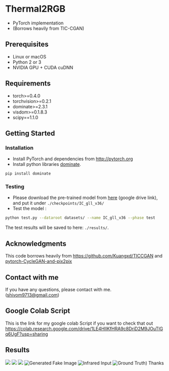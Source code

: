 # Thermal2RGB 
- PyTorch implementation
- (Borrows heavily from TIC-CGAN)

## Prerequisites
- Linux or macOS
- Python 2 or 3
- NVIDIA GPU + CUDA cuDNN
## Requirements
- torch>=0.4.0
- torchvision>=0.2.1
- dominate>=2.3.1
- visdom>=0.1.8.3
- scipy==1.1.0

## Getting Started
### Installation
- Install PyTorch and dependencies from http://pytorch.org
- Install python libraries [dominate](https://github.com/Knio/dominate).
```bash
pip install dominate
```

### Testing
- Please download the pre-trained model from [here](https://drive.google.com/open?id=1N_vjU2db2HWWsKiQXqWTujR5_XtOEUjQ) (google drive link), and put it under `./checkpoints/IC_gll_v36/`
- Test the model :
```bash
python test.py --dataroot datasets/ --name IC_gll_v36 --phase test
```
The test results will be saved to here: `./results/`.

## Acknowledgments
This code borrows heavily from https://github.com/Kuangxd/TICCGAN and [pytorch-CycleGAN-and-pix2pix](https://github.com/junyanz/pytorch-CycleGAN-and-pix2pix)

## Contact with me
If you have any questions, please contact 
with me. (shivom9713@gmail.com)

## Google Colab Script
This is the link for my google colab Script if you want to check that out
https://colab.research.google.com/drive/1LE4HlIKfHRA9c8DriD2M9JOuTlGq6UgF?usp=sharing

## Results
![](https://user-images.githubusercontent.com/56249279/108854293-b64bb780-760d-11eb-9864-7d7195b8a652.png)
![](https://user-images.githubusercontent.com/56249279/108854303-b8ae1180-760d-11eb-9f67-ca0c1b6ae7e4.png)
![](https://user-images.githubusercontent.com/56249279/108854307-b946a800-760d-11eb-9dc1-3ddce6ff7e23.png)
![Generated Fake Image](https://user-images.githubusercontent.com/56249279/108854310-b9df3e80-760d-11eb-9dd5-a9bea140a60b.png)
![Infrared Input](https://user-images.githubusercontent.com/56249279/108854316-bb106b80-760d-11eb-8bae-41e114b5fa59.png)
![Ground Truth](https://user-images.githubusercontent.com/56249279/108854321-bba90200-760d-11eb-8570-57f5612e0d7b.png))
Thanks
